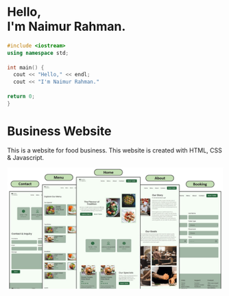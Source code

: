# Hello, <br> I'm Naimur Rahman.
``` C++
#include <iostream>
using namespace std;

int main() {
  cout << "Hello," << endl;
  cout << "I'm Naimur Rahman."

return 0;
}
```

# Business Website
This is a website for food business. This website is created with HTML, CSS & Javascript.

![FoodBusinessWebsite](/images/BusinessWebsite-FoodBusiness.JPG)
